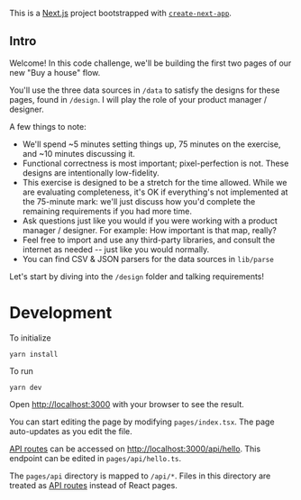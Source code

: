 This is a [Next.js](https://nextjs.org/) project bootstrapped with [`create-next-app`](https://github.com/vercel/next.js/tree/canary/packages/create-next-app).

## Intro

Welcome! In this code challenge, we'll be building the first two pages of our new "Buy a house" flow.

You'll use the three data sources in `/data` to satisfy the designs for these pages, found in `/design`. I will play the role of your product manager / designer.

A few things to note:

-   We'll spend ~5 minutes setting things up, 75 minutes on the exercise, and ~10 minutes discussing it.
-   Functional correctness is most important; pixel-perfection is not. These designs are intentionally low-fidelity.
-   This exercise is designed to be a stretch for the time allowed. While we are evaluating completeness, it's OK if everything's not implemented at the 75-minute mark: we'll just discuss how you'd complete the remaining requirements if you had more time.
-   Ask questions just like you would if you were working with a product manager / designer. For example: How important is that map, really?
-   Feel free to import and use any third-party libraries, and consult the internet as needed -- just like you would normally.
-   You can find CSV & JSON parsers for the data sources in `lib/parse`

Let's start by diving into the `/design` folder and talking requirements!

# Development

To initialize

```
yarn install
```

To run

```
yarn dev

```

Open [http://localhost:3000](http://localhost:3000) with your browser to see the result.

You can start editing the page by modifying `pages/index.tsx`. The page auto-updates as you edit the file.

[API routes](https://nextjs.org/docs/api-routes/introduction) can be accessed on [http://localhost:3000/api/hello](http://localhost:3000/api/hello). This endpoint can be edited in `pages/api/hello.ts`.

The `pages/api` directory is mapped to `/api/*`. Files in this directory are treated as [API routes](https://nextjs.org/docs/api-routes/introduction) instead of React pages.
